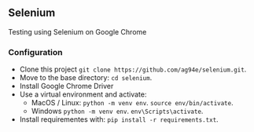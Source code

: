 ## Selenium

Testing using Selenium on Google Chrome

### Configuration
 - Clone this project
    ```git clone https://github.com/ag94e/selenium.git```.
 - Move to the base directory:
    ```cd selenium```.
 - Install Google Chrome Driver
 - Use a virtual environment and activate:
    - MacOS / Linux:
        ```python -m venv env```.
        ```source env/bin/activate```.
    - Windows
        ```python -m venv env```.
        ```env\Scripts\activate```.
 - Install requirementes with:
    ```pip install -r requirements.txt```.